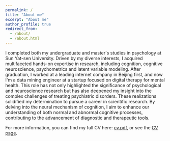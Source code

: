 ```yaml
---
permalink: /
title: "About me"
excerpt: "About me"
author_profile: true
redirect_from: 
  - /about/
  - /about.html
---
```



<!-- Google tag (gtag.js) -->

<script async src="https://www.googletagmanager.com/gtag/js?id=G-P4VC8F5DR0"></script>

<script>
  window.dataLayer = window.dataLayer || [];
  function gtag(){dataLayer.push(arguments);}
  gtag('js', new Date());

  gtag('config', 'G-P4VC8F5DR0');
</script>


I completed both my undergraduate and master's studies in psychology at Sun Yat-sen University. Driven by my diverse interests, I acquired multifaceted hands-on expertise in research, including cognition, cognitive neuroscience, psychometrics and latent variable modeling. After graduation, I worked at a leading internet company in Beijing first, and now I'm a data mining engineer at a startup focused on digital therapy for mental health. This role has not only highlighted the significance of psychological and neuroscience research but has also deepened my insight into the complex challenges of treating psychiatric disorders. These realizations solidified my determination to pursue a career in scientific research. By delving into the neural mechanism of cognition, I aim to enhance our understanding of both normal and abnormal cognitive processes, contributing to the advancement of diagnostic and therapeutic tools.

For more information, you can find my full CV here: [cv.pdf](../files/zhihan_guo_cv.pdf), or see the [CV page](/cv/).
